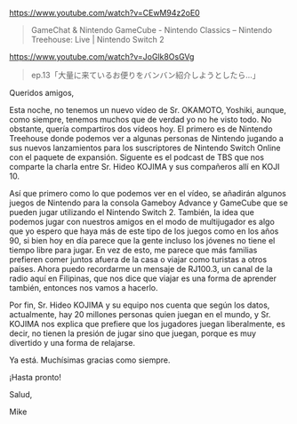 https://www.youtube.com/watch?v=CEwM94z2oE0

> GameChat & Nintendo GameCube - Nintendo Classics – Nintendo Treehouse: Live | Nintendo Switch 2

https://www.youtube.com/watch?v=JoGlk8OsGVg

> ep.13「大量に来ているお便りをバンバン紹介しようとしたら…」 



Queridos amigos,

Esta noche, no tenemos un nuevo vídeo de Sr. OKAMOTO, Yoshiki, aunque, como siempre, tenemos muchos que de verdad yo no he visto todo. No obstante, quería compartiros dos vídeos hoy. El primero es de Nintendo Treehouse donde podemos ver a algunas personas de Nintendo jugando a sus nuevos lanzamientos para los suscriptores de Nintendo Switch Online con el paquete de expansión. Siguente es el podcast de TBS que nos comparte la charla entre Sr. Hideo KOJIMA y sus compañeros allí en KOJI 10.

Así que primero como lo que podemos ver en el vídeo, se añadirán algunos juegos de Nintendo para la consola Gameboy Advance y GameCube que se pueden jugar utilizando el Nintendo Switch 2. También, la idea que podemos jugar con nuestros amigos en el modo de multijugador es algo que yo espero que haya más de este tipo de los juegos como en los años 90, si bien hoy en día parece que la gente incluso los jóvenes no tiene el tiempo libre para jugar. En vez de esto, me parece que más familias prefieren comer juntos afuera de la casa o viajar como turistas a otros países. Ahora puedo recordarme un mensaje de RJ100.3, un canal de la radio aquí en Filipinas, que nos dice que viajar es una forma de aprender también, entonces nos vamos a hacerlo. 

Por fin, Sr. Hideo KOJIMA y su equipo nos cuenta que según los datos, actualmente, hay 20 millones personas quien juegan en el mundo, y Sr. KOJIMA nos explica que prefiere que los jugadores juegan liberalmente, es decir, no tienen la presión de jugar sino que juegan, porque es muy divertido y una forma de relajarse.

Ya está. Muchísimas gracias como siempre.

¡Hasta pronto!

Salud,

Mike
